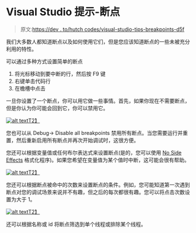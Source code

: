 # Visual Studio 提示-断点

> 原文:[https://dev . to/hutch codes/visual-studio-tips-breakpoints-d5f](https://dev.to/hutchcodes/visual-studio-tips-breakpoints-d5f)

我们大多数人都知道断点以及如何使用它们，但是您应该知道断点的一些未被充分利用的特性。

可以通过多种方式设置简单的断点

1.  将光标移动到要中断的行，然后按 F9 键
2.  右键单击代码行
3.  在檐槽中点击

一旦你设置了一个断点，你可以用它做一些事情。首先，如果你现在不需要断点，但是你认为你可能会回到它，你可以禁用它。

[![alt text](../Images/4b06da5f3f866bc65dd5c47d9a88eb93.png "Visual of disabling a breakpoint.")T2】](https://res.cloudinary.com/practicaldev/image/fetch/s--tjPp9VlW--/c_limit%2Cf_auto%2Cfl_progressive%2Cq_66%2Cw_880/https://hutchcodes.net/img/2019/BreakpointDisable.gif)

您也可以从 Debug-> Disable all breakpoints 禁用所有断点。当您需要运行并重置，然后重新启用所有断点并再次开始调试时，这很方便。

您还可以根据变量值或任何布尔表达式来设置断点(是的，您可以使用 [No Side Effects](https://dev.to/2019/03/visual-studio-tips-no-side-effects-function-eval/) 格式化程序)。如果您希望在变量值为某个值时中断，这可能会很有帮助。

[![alt text](../Images/7fc5e46ab3c5a13de3f21d3eaf9faf20.png "Visual of creating a conditional breakpoint based on a boolean expression.")T2】](https://res.cloudinary.com/practicaldev/image/fetch/s--vOMs60Ci--/c_limit%2Cf_auto%2Cfl_progressive%2Cq_66%2Cw_880/https://hutchcodes.net/img/2019/BreakpointConditional.gif)

您还可以根据断点被命中的次数来设置断点的条件。例如，您可能知道第一次遇到断点对您的调试场景来说并不有趣，但之后的每次都很有趣。您可以将点击次数设置为大于 1。

[![alt text](../Images/c43261bdbc43c521d5d1421ac9f17e58.png "Visual of creating a conditional breakpoint based on hit count.")T2】](https://res.cloudinary.com/practicaldev/image/fetch/s--mPFIKlMU--/c_limit%2Cf_auto%2Cfl_progressive%2Cq_66%2Cw_880/https://hutchcodes.net/img/2019/BreakpointHitcount.gif)

还可以根据名称或 id 将断点筛选到单个线程或排除某个线程。